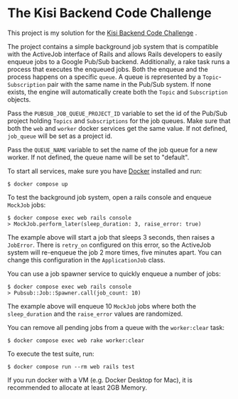 # The Kisi Backend Code Challenge

This project is my solution for the [Kisi Backend Code Challenge](https://gist.github.com/ce07c3/59fad76f82b39c6b9d3728f4333379ca) .

The project contains a simple background job system that is compatible with the ActiveJob interface of Rails and 
allows Rails developers to easily enqueue jobs to a Google Pub/Sub backend. Additionally, a rake task runs a process 
that executes the enqueued jobs. Both the enqueue and the process happens on a specific `queue`. 
A queue is represented by a `Topic`-`Subscription` pair with the same name in the Pub/Sub system. If none exists, 
the engine will automatically create both the `Topic` and `Subscription` objects.  

Pass the `PUBSUB_JOB_QUEUE_PROJECT_ID` variable to set the id of the Pub/Sub project holding `Topics` 
and `Subscriptions` for the job queues. Make sure that both the `web` and `worker` docker services get the same value.
If not defined, `job_queue` will be set as a project id.

Pass the `QUEUE_NAME` variable to set the name of the job queue for a new worker. If not defined, 
the queue name will be set to "default".


To start all services, make sure you have [Docker](https://www.docker.com/products/docker-desktop/) installed and run:
```
$ docker compose up
```

To test the background job system, open a rails console and enqueue `MockJob` jobs:
```
$ docker compose exec web rails console
> MockJob.perform_later(sleep_duration: 3, raise_error: true)
```
The example above will start a job that sleeps 3 seconds, then raises a `JobError`. 
There is `retry_on` configured on this error, so the ActiveJob system will re-enqueue the job 2 more times, 
five minutes apart. You can change this configuration in the `ApplicationJob` class.


You can use a job spawner service to quickly enqueue a number of jobs:
```
$ docker compose exec web rails console
> Pubsub::Job::Spawner.call(job_count: 10)
```

The example above will enqueue 10 `MockJob` jobs where both the `sleep_duration` and the `raise_error` 
values are randomized.

You can remove all pending jobs from a queue with the `worker:clear` task:
```
$ docker compose exec web rake worker:clear
```

To execute the test suite, run:
```
$ docker compose run --rm web rails test
```

If you run docker with a VM (e.g. Docker Desktop for Mac), it is recommended to allocate at least 2GB Memory.
